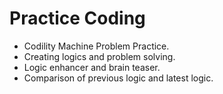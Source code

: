 # Practice Coding
- Codility Machine Problem Practice.
- Creating logics and problem solving.
- Logic enhancer and brain teaser.
- Comparison of previous logic and latest logic.
